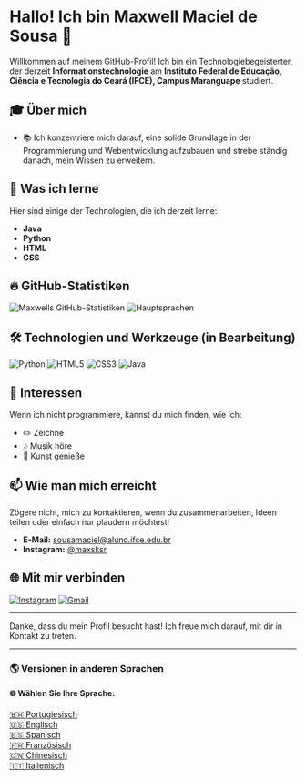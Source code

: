 # Hallo! Ich bin Maxwell Maciel de Sousa 🌟

Willkommen auf meinem GitHub-Profil! Ich bin ein Technologiebegeisterter, der derzeit **Informationstechnologie** am **Instituto Federal de Educação, Ciência e Tecnologia do Ceará (IFCE), Campus Maranguape** studiert.

## 🎓 Über mich
- 📚 Ich konzentriere mich darauf, eine solide Grundlage in der Programmierung und Webentwicklung aufzubauen und strebe ständig danach, mein Wissen zu erweitern.

## 🌱 Was ich lerne
Hier sind einige der Technologien, die ich derzeit lerne:
- **Java**
- **Python**
- **HTML**
- **CSS**

## 🔥 GitHub-Statistiken
![Maxwells GitHub-Statistiken](https://github-readme-stats.vercel.app/api?username=MaxwellMaciel&show_icons=true&theme=radical)
![Hauptsprachen](https://github-readme-stats.vercel.app/api/top-langs/?username=MaxwellMaciel&layout=compact&theme=radical)

## 🛠️ Technologien und Werkzeuge (in Bearbeitung)
![Python](https://img.icons8.com/color/48/000000/python.png) ![HTML5](https://img.icons8.com/color/48/000000/html-5.png) ![CSS3](https://img.icons8.com/color/48/000000/css3.png) ![Java](https://img.icons8.com/color/48/000000/java-coffee-cup-logo--v1.png)

## 🎨 Interessen
Wenn ich nicht programmiere, kannst du mich finden, wie ich:
- ✏️ Zeichne
- 🎶 Musik höre
- 🎨 Kunst genieße

## 📫 Wie man mich erreicht
Zögere nicht, mich zu kontaktieren, wenn du zusammenarbeiten, Ideen teilen oder einfach nur plaudern möchtest!
- **E-Mail:** [sousamaciel@aluno.ifce.edu.br](mailto:sousamaciel@aluno.ifce.edu.br)
- **Instagram:** [@maxsksr](https://www.instagram.com/maxsksr/profilecard/?igsh=anczOW9iZ3pkdmRq)

## 🌐 Mit mir verbinden
[![Instagram](https://img.icons8.com/fluency/48/000000/instagram-new.png)](https://instagram.com/maxsksr) [![Gmail](https://img.icons8.com/fluency/48/000000/gmail.png)](mailto:sousamaciel@aluno.ifce.edu.br)

---

Danke, dass du mein Profil besucht hast! Ich freue mich darauf, mit dir in Kontakt zu treten.

---

### 🌎 Versionen in anderen Sprachen

#### 🌐 Wählen Sie Ihre Sprache:
[🇧🇷 Portugiesisch](./README-pt.md)  
[🇺🇸 Englisch](./README-en.md)  
[🇪🇸 Spanisch](./README-es.md)  
[🇫🇷 Französisch](./README-fr.md)  
[🇨🇳 Chinesisch](./README-zh.md)  
[🇮🇹 Italienisch](./README-it.md)

